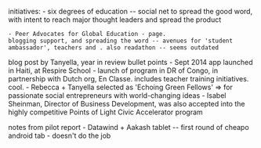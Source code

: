 initiatives:
	- six degrees of education -- social net to spread the good word, with intent to reach major thought leaders and spread the product

	- Peer Advocates for Global Education - page. 
	blogging support, and spreading the word -- avenues for 'student ambassador', teachers and . also readathon -- seems outdated

blog post by Tanyella, year in review bullet points
	- Sept 2014 app launched in Haiti, at Respire School
	- launch of program in DR of Congo, in partnership with Dutch org, En Classe. includes teacher training initiatives. cool.
	- Rebecca + Tanyella selected as 'Echoing Green Fellows' => for passionate social entrepreneurs with world-changing ideas
		- Isabel Sheinman, Director of Business Development, was also accepted into the highly competitive Points of Light Civic Accelerator program

notes from pilot report
	- Datawind + Aakash tablet -- first round of cheapo android tab - doesn't do the job